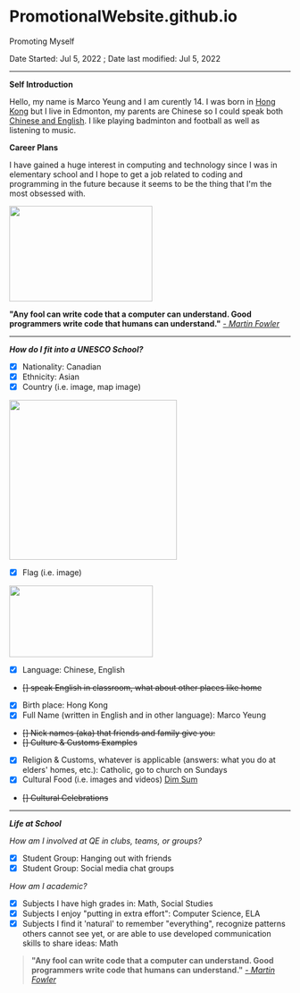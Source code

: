 # PromotionalWebsite.github.io
Promoting Myself

Date Started: Jul 5, 2022 ; Date last modified: Jul 5, 2022

---

<b>Self Introduction</b>

Hello, my name is Marco Yeung and I am curently 14. I was born in <a href="https://upload.wikimedia.org/wikipedia/commons/thumb/5/5b/Flag_of_Hong_Kong.svg/1200px-Flag_of_Hong_Kong.svg.png">Hong Kong</a> but I live in Edmonton, my parents are Chinese so I could speak both <a href="https://fiverr-res.cloudinary.com/images/q_auto,f_auto/gigs/164382750/original/590864ae96f6bbbfd967dbb8c41d86bfb1cd8117/accurately-translate-english-cantonese-and-chinese-mandarin.jpg">Chinese and English</a>. I like playing badminton and football as well as listening to music. 


<b>Career Plans</b>

I have gained a huge interest in computing and technology since I was in elementary school and I hope to get a job related to coding and programming in the future because it seems to be the thing that I'm the most obsessed with.

<img src="https://www.computersciencedegreehub.com/wp-content/uploads/2016/02/what-is-coding-1024x683.jpg" width="256" height="171">
<p><strong>"Any fool can write code that a computer can understand. Good programmers write code that humans can understand."</strong>
  <em><a href="https://dzone.com/articles/best-programming-jokes-amp-quotes" target="_blank">- Martin Fowler</a>
  </em>
</p>

---

<b>*How do I fit into a UNESCO School?*</b>

- [x] Nationality: Canadian
- [x] Ethnicity: Asian
- [x] Country (i.e. image, map image)
 <img src="https://cdn.britannica.com/10/183610-050-07053EDD/World-Data-Locator-Map-Canada.jpg" width="300" height="286">
<a href="https://cdn.britannica.com/10/183610-050-07053EDD/World-Data-Locator-Map-Canada.jpg"
   target="_blank"></a>

- [x] Flag (i.e. image)
 <img src="https://upload.wikimedia.org/wikipedia/commons/thumb/c/cf/Flag_of_Canada.svg/800px-Flag_of_Canada.svg.png?20190318175205" width="257" height="128">

- [x] Language: Chinese, English
- <s>[] speak English in classroom, what about other places like home </s>
- [x] Birth place: Hong Kong
- [x] Full Name (written in English and in other language): Marco Yeung
- <s>[] Nick names (aka) that friends and family give you: </s>
- <s>[] Culture & Customs Examples </s>
- [x] Religion & Customs, whatever is applicable (answers: what you do at elders' homes, etc.): Catholic, go to church on Sundays
- [x] Cultural Food (i.e. images and videos)
<a href="https://youtu.be/bTtv9ADzdxE"
   target="_blank">Dim Sum</a>

- <s>[] Cultural Celebrations</s>

---

<b>*Life at School*</b>

_How am I involved at QE in clubs, teams, or groups?_
- [x] Student Group: Hanging out with friends
- [x] Student Group: Social media chat groups

_How am I academic?_
- [x] Subjects I have high grades in: Math, Social Studies
- [x] Subjects I enjoy "putting in extra effort": Computer Science, ELA
- [x] Subjects I find it 'natural' to remember "everything", recognize patterns others cannot see yet, or are able to use developed communication skills to share ideas: Math

<blockquote cite="https://dzone.com/articles/best-programming-jokes-amp-quotes">
<!--  Date Accessed: 20220705 -->

<p><strong>"Any fool can write code that a computer can understand. Good programmers write code that humans can understand."</strong>
  <em><a href="https://dzone.com/articles/best-programming-jokes-amp-quotes" target="_blank">- Martin Fowler</a>
  </em>
</p>